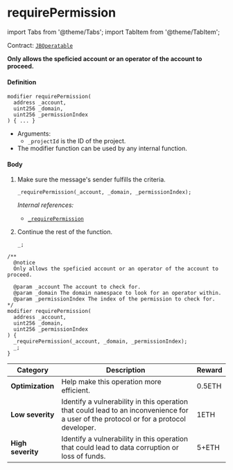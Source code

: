 # requirePermission

import Tabs from '@theme/Tabs';
import TabItem from '@theme/TabItem';

Contract: [`JBOperatable`](/dev/deprecated/v2/contracts/or-abstract/jboperatable/README.md)​‌

<Tabs>
<TabItem value="Step by step" label="Step by step">

**Only allows the speficied account or an operator of the account to proceed.**

#### Definition

```
modifier requirePermission(
  address _account,
  uint256 _domain,
  uint256 _permissionIndex
) { ... }
```

* Arguments:
  * `_projectId` is the ID of the project. 
* The modifier function can be used by any internal function.

#### Body

1.  Make sure the message's sender fulfills the criteria.

    ```
    _requirePermission(_account, _domain, _permissionIndex);
    ```

    _Internal references:_

    * [`_requirePermission`](/dev/deprecated/v2/contracts/or-abstract/jboperatable/read/-_requirepermission.md)

2.  Continue the rest of the function.

    ```
    _;
    ```

</TabItem>

<TabItem value="Code" label="Code">

```
/** 
  @notice
  Only allows the speficied account or an operator of the account to proceed. 

  @param _account The account to check for.
  @param _domain The domain namespace to look for an operator within. 
  @param _permissionIndex The index of the permission to check for. 
*/
modifier requirePermission(
  address _account,
  uint256 _domain,
  uint256 _permissionIndex
) {
  _requirePermission(_account, _domain, _permissionIndex);
  _;
}
```

</TabItem>

<TabItem value="Bug bounty" label="Bug bounty">

| Category          | Description                                                                                                                            | Reward |
| ----------------- | -------------------------------------------------------------------------------------------------------------------------------------- | ------ |
| **Optimization**  | Help make this operation more efficient.                                                                                               | 0.5ETH |
| **Low severity**  | Identify a vulnerability in this operation that could lead to an inconvenience for a user of the protocol or for a protocol developer. | 1ETH   |
| **High severity** | Identify a vulnerability in this operation that could lead to data corruption or loss of funds.                                        | 5+ETH  |

</TabItem>
</Tabs>


```
```
